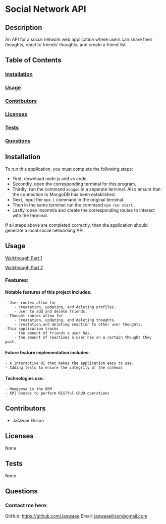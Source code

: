 # Social Network API

## Description
An API for a social network web application where users can share their thoughts, react to friends’ thoughts, and create a friend list.

## Table of Contents
### [Installation](#installation)
### [Usage](#usage)
### [Contributors](#contributors)
### [Licenses](#licenses)
### [Tests](#tests)
### [Questions](#questions)

## Installation
To run this application, you must complete the following steps:
  - First, download node.js and vs code.
  -  Secondly, open the corresponding terminal for this program.
  - Thirdly, run the command ```mongod``` in a separate terminal. Also ensure that the connection to MongoDB has been established.
  -  Next, input the ```npm i``` command in the original terminal.
  - Then  in the same terminal run the command ```npm run start``` .
  - Lastly, open insomnia and create the corresponding routes to interact with the terminal.
  
  If all steps above are completed correctly, then the application should generate a local social networking API.

## Usage
[Walkthough Part 1](https://user-images.githubusercontent.com/105896967/199141411-ce50b767-0275-4357-9627-a6f949d65642.mp4)

[Walkthough Part 2](https://user-images.githubusercontent.com/105896967/199141467-311237be-08af-495c-b516-5d594cba9ebd.mp4)


### Features:
#### Notable features of this project includes:
	- User routes allow for 
		- creatation, updating, and deleting profiles.
		- user to add and delete friends.
	- Thought routes allow for 
		- creatation, updating, and deleting thoughts.
		- creatation,and deleting reaction to other user thoughts.
	-This application tracks
		- the amount of friends a user has.
		- the amount of reactions a user has on a certain thought they post.
	
#### Future feature implementation includes:

	- A interactive UI that makes the application easy to use.
	- Adding tests to ensure the integrity of the schemas

#### Technologies use:
    - Moogoose is the ORM
    - API Routes to perform RESTful CRUD operations


## Contributors
- JaQwae Ellison

## Licenses
None

## Tests
None 

## Questions
### Contact me here:
GitHub: https://github.com/Jaqwaee
Email: jaqwaeellison@gmail.com
